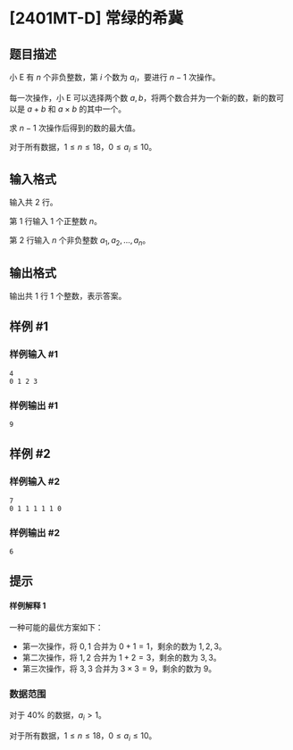 # [2401MT-D] 常绿的希冀

## 题目描述

小 E 有 $n$ 个非负整数，第 $i$ 个数为 $a_i$，要进行 $n-1$ 次操作。

每一次操作，小 E 可以选择两个数 $a,b$，将两个数合并为一个新的数，新的数可以是 $a+b$ 和 $a\times b$ 的其中一个。

求 $n-1$ 次操作后得到的数的最大值。

对于所有数据，$1\leq n\leq 18$，$0\leq a_i\leq 10$。

## 输入格式

输入共 $2$ 行。

第 $1$ 行输入 $1$ 个正整数 $n$。

第 $2$ 行输入 $n$ 个非负整数 $a_1,a_2,\ldots,a_n$。

## 输出格式

输出共 $1$ 行 $1$ 个整数，表示答案。

## 样例 #1

### 样例输入 #1

```
4
0 1 2 3
```

### 样例输出 #1

```
9
```

## 样例 #2

### 样例输入 #2

```
7
0 1 1 1 1 1 0
```

### 样例输出 #2

```
6
```

## 提示

#### 样例解释 1

一种可能的最优方案如下：

- 第一次操作，将 $0,1$ 合并为 $0 + 1 = 1$，剩余的数为 $1,2,3$。
- 第二次操作，将 $1,2$ 合并为 $1 + 2 = 3$，剩余的数为 $3,3$。
- 第三次操作，将 $3,3$ 合并为 $3\times 3 = 9$，剩余的数为 $9$。

### 数据范围

对于 $40\%$ 的数据，$a_i > 1$。

对于所有数据，$1\leq n\leq 18$，$0\leq a_i\leq 10$。